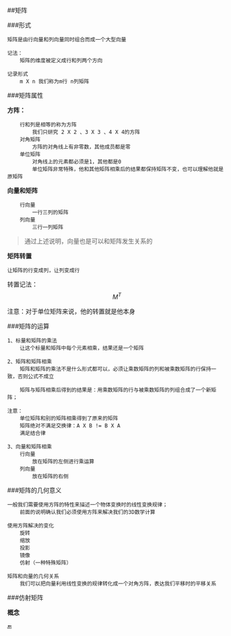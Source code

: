 ##矩阵

###形式
```
矩阵是由行向量和列向量同时组合而成一个大型向量

记法：
    矩阵的维度被定义成行和列两个方向

记录形式
    m X n 我们称为m行 n列矩阵
```

###矩阵属性

**方阵：**
```
    行和列是相等的称为方阵
        我们只研究 2 X 2 、3 X 3 、4 X 4的方阵
    对角矩阵
        方阵的对角线上有非零数，其他成员都是零
    单位矩阵
        对角线上的元素都必须是1，其他都是0
        单位矩阵非常特殊，他和其他矩阵相乘后的结果都保持矩阵不变，也可以理解他就是原矩阵
```
**向量和矩阵**
```
    行向量
        一行三列的矩阵
    列向量
        三行一列矩阵
```
>通过上述说明，向量也是可以和矩阵发生关系的

**矩阵转置**

    
    让矩阵的行变成列，让列变成行
    
转置记法： $$M^T$$
    
注意：对于单位矩阵来说，他的转置就是他本身



###矩阵的运算
```
1、标量和矩阵的乘法
    让这个标量和矩阵中每个元素相乘，结果还是一个矩阵

2、矩阵和矩阵相乘
    矩阵和矩阵的乘法不是什么形式都可以，必须让乘数矩阵的列和被乘数矩阵的行保持一致，否则公式不成立

    矩阵与矩阵相乘后得到的结果是：用乘数矩阵的行与被乘数矩阵的列组合成了一个新矩阵；

注意：
    单位矩阵和别的矩阵相乘得到了原来的矩阵
    矩阵绝对不满足交换律：A X B != B X A
    满足结合律

3、向量和矩阵相乘
    行向量
        放在矩阵的左侧进行乘运算
    列向量
        放在矩阵的右侧
```

###矩阵的几何意义
```
一般我们需要使用方阵的特性来描述一个物体变换时的线性变换规律；
    前面的说明确认我们必须使用方阵来解决我们的3D数学计算

使用方阵解决的变化
    旋转
    缩放
    投影
    镜像
    仿射（一种特殊矩阵）

矩阵和向量的几何关系
    我们可以把向量利用线性变换的规律转化成一个对角方阵，表达我们平移时的平移关系
```

###仿射矩阵

**概念**




🔚
